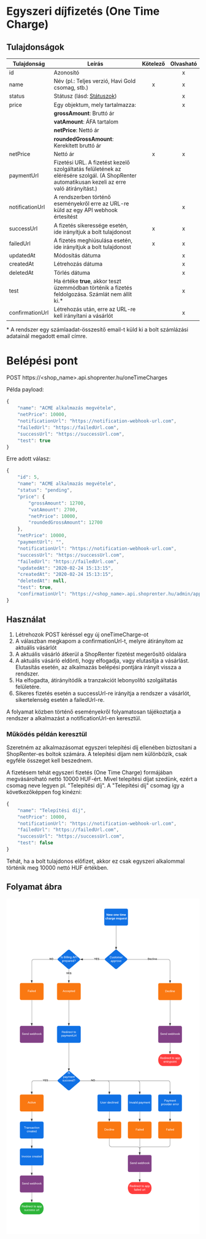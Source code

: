 # Egyszeri díjfizetés (One Time Charge)

## Tulajdonságok

|Tulajdonság            |Leírás                                                                                                                                         |Kötelező       |Olvasható            |
|-----------------------|-----------------------------------------------------------------------------------------------------------------------------------------------|:-------------:|:-------------------:|
|id                     | Azonosító                                                                                                                                     |               |          x          |
|name                   | Név (pl.: Teljes verzió, Havi Gold csomag, stb.)                                                                                                                      |       x       |          x          |
|status                 | Státusz (lásd: [Státuszok](../docs/statuses.md))                                                                                                                     |               |          x          |
|price                  | Egy objektum, mely tartalmazza:                                                                                                               |               |          x          |
|                       | **grossAmount**: Bruttó ár                                                                                                                    |               |                     |
|                       | **vatAmount**: ÁFA tartalom                                                                                                                   |               |                     |
|                       | **netPrice**: Nettó ár                                                                                                                        |               |                     |
|                       | **roundedGrossAmount**: Kerekített bruttó ár                                                                                                  |               |                     |
|netPrice               | Nettó ár                                                                                                                                      |       x       |          x          |
|paymentUrl             | Fizetési URL. A fizetést kezelő szolgáltatás felületének az elérésére szolgál. (A ShopRenter automatikusan kezeli az erre való átirányítást.)  |               |                     |
|notificationUrl        | A rendszerben történő eseményekről erre az URL-re küld az egy API webhook értesítést                                                                      |               |          x          |
|successUrl             | A fizetés sikeressége esetén, ide irányítjuk a bolt tulajdonost                                                                                      |       x       |          x          |
|failedUrl              | A fizetés meghiúsulása esetén, ide irányítjuk a bolt tulajdonost                                                                                     |       x       |          x          |
|updatedAt              | Módosítás dátuma                                                                                                                              |               |          x          |
|createdAt              | Létrehozás dátuma                                                                                                                             |               |          x          |
|deletedAt              | Törlés dátuma                                                                                                                                 |               |          x          |
|test                   | Ha értéke **true**, akkor teszt üzemmódban történik a fizetés feldolgozása. Számlát nem állít ki.*                                                                     |               |          x          |
|confirmationUrl        | Létrehozás után, erre az URL-re kell irányítani a vásárlót                                                                                    |               |          x          |

\* A rendszer egy számlaadat-összesítő email-t küld ki a bolt számlázási adatainál megadott email címre.

# Belépési pont

POST https://<shop_name>.api.shoprenter.hu/oneTimeCharges

Példa payload:

```javascript
{
    "name": "ACME alkalmazás megvétele",
    "netPrice": 10000,
    "notificationUrl": "https://notification-webhook-url.com",
    "failedUrl": "https://failedUrl.com",
    "successUrl": "https://successUrl.com",
    "test": true
}
```

Erre adott válasz:

```javascript
{
    "id": 5,
    "name": "ACME alkalmazás megvétele",
    "status": "pending",
    "price": {
        "grossAmount": 12700,
        "vatAmount": 2700,
        "netPrice": 10000,
        "roundedGrossAmount": 12700
    },
    "netPrice": 10000,
    "paymentUrl": "",
    "notificationUrl": "https://notification-webhook-url.com",
    "successUrl": "https://successUrl.com",
    "failedUrl": "https://failedUrl.com",
    "updatedAt": "2020-02-24 15:13:15",
    "createdAt": "2020-02-24 15:13:15",
    "deletedAt": null,
    "test": true,
    "confirmationUrl": "https://<shop_name>.api.shoprenter.hu/admin/app/payment/onetime/5"
}
```

## Használat
1. Létrehozok POST kéréssel egy új oneTimeCharge-ot
2. A válaszban megkapom a confirmationUrl-t, melyre átirányítom az aktuális vásárlót
3. A aktuális vásárló átkerül a ShopRenter fizetést megerősítő oldalára
4. A aktuális vásárló eldönti, hogy elfogadja, vagy elutasítja a vásárlást. Elutasítás esetén, az alkalmazás belépési pontjára irányít vissza a rendszer.
5. Ha elfogadta, átirányítódik a tranzakciót lebonyolító szolgáltatás felületére.
6. Sikeres fizetés esetén a successUrl-re irányítja a rendszer a vásárlót, sikertelenség esetén a failedUrl-re.

A folyamat közben történő eseményekről folyamatosan tájékoztatja a rendszer a alkalmazást
a notificationUrl-en keresztül.

### Működés példán keresztül
Szeretném az alkalmazásomat egyszeri telepítési díj ellenében biztosítani a ShopRenter-es boltok számára. A telepítési díjam nem különbözik, csak egyféle összeget kell beszednem.

A fizetésem tehát egyszeri fizetés (One Time Charge) formájában megvásárolható nettó 10000 HUF-ért. Mivel telepítési díjat szedünk, ezért a csomag neve legyen pl. "Telepítési díj".
A "Telepítési díj" csomag így a következőképpen fog kinézni:

```javascript
{
    "name": "Telepítési díj",
    "netPrice": 10000,
    "notificationUrl": "https://notification-webhook-url.com",
    "failedUrl": "https://failedUrl.com",
    "successUrl": "https://successUrl.com",
    "test": false
}
```

Tehát, ha a bolt tulajdonos előfizet, akkor ez csak egyszeri alkalommal történik meg 10000 nettó HUF értékben.

## Folyamat ábra

![One Time Charge](../image/One%20time%20charge%20flow.png)

